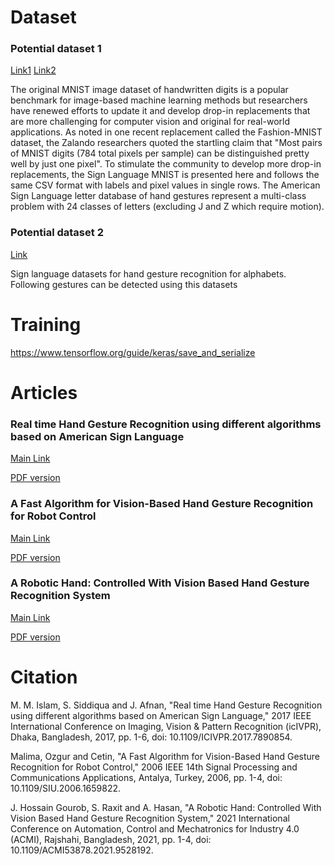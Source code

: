 # Dataset
### Potential dataset 1
[Link1](https://www.kaggle.com/datasets/datamunge/sign-language-mnist)
[Link2](https://www.kaggle.com/code/ranjeetjain3/deep-learning-using-sign-langugage)

The original MNIST image dataset of handwritten digits is a popular benchmark for image-based machine learning methods but researchers have renewed efforts to update it and develop drop-in replacements that are more challenging for computer vision and original for real-world applications. As noted in one recent replacement called the Fashion-MNIST dataset, the Zalando researchers quoted the startling claim that "Most pairs of MNIST digits (784 total pixels per sample) can be distinguished pretty well by just one pixel". To stimulate the community to develop more drop-in replacements, the Sign Language MNIST is presented here and follows the same CSV format with labels and pixel values in single rows. The American Sign Language letter database of hand gestures represent a multi-class problem with 24 classes of letters (excluding J and Z which require motion).

### Potential dataset 2
[Link](https://www.kaggle.com/datasets/muhammadkhalid/sign-language-for-alphabets)

Sign language datasets for hand gesture recognition for alphabets. Following gestures can be detected using this datasets

# Training
https://www.tensorflow.org/guide/keras/save_and_serialize

# Articles

### Real time Hand Gesture Recognition using different algorithms based on American Sign Language
[Main Link](https://ieeexplore.ieee.org/document/7890854)

[PDF version](https://ieeexplore.ieee.org/stamp/stamp.jsp?tp=&arnumber=7890854)


### A Fast Algorithm for Vision-Based Hand Gesture Recognition for Robot Control
[Main Link](https://ieeexplore.ieee.org/document/1659822)

[PDF version](https://ieeexplore.ieee.org/stamp/stamp.jsp?tp=&arnumber=1659822)

### A Robotic Hand: Controlled With Vision Based Hand Gesture Recognition System
[Main Link](https://ieeexplore.ieee.org/document/9528192)

[PDF version](https://ieeexplore.ieee.org/stamp/stamp.jsp?tp=&arnumber=9528192)


# Citation

M. M. Islam, S. Siddiqua and J. Afnan, "Real time Hand Gesture Recognition using different algorithms based on American Sign Language," 2017 IEEE International Conference on Imaging, Vision & Pattern Recognition (icIVPR), Dhaka, Bangladesh, 2017, pp. 1-6, doi: 10.1109/ICIVPR.2017.7890854.

Malima, Ozgur and Cetin, "A Fast Algorithm for Vision-Based Hand Gesture Recognition for Robot Control," 2006 IEEE 14th Signal Processing and Communications Applications, Antalya, Turkey, 2006, pp. 1-4, doi: 10.1109/SIU.2006.1659822.

J. Hossain Gourob, S. Raxit and A. Hasan, "A Robotic Hand: Controlled With Vision Based Hand Gesture Recognition System," 2021 International Conference on Automation, Control and Mechatronics for Industry 4.0 (ACMI), Rajshahi, Bangladesh, 2021, pp. 1-4, doi: 10.1109/ACMI53878.2021.9528192.
